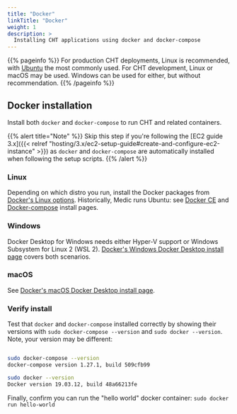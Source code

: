```yaml
---
title: "Docker"
linkTitle: "Docker"
weight: 1
description: >
  Installing CHT applications using docker and docker-compose
---
```


{{% pageinfo %}}
For production CHT deployments, Linux is recommended, with [Ubuntu](https://ubuntu.com/server) the most commonly used. For CHT development, Linux or macOS may be used. Windows can be used for either, but without recommendation.
{{% /pageinfo %}}

## Docker installation

Install both `docker` and `docker-compose` to run CHT and related containers.

{{% alert title="Note" %}}
Skip this step if you're following the [EC2 guide 3.x]({{< relref "hosting/3.x/ec2-setup-guide#create-and-configure-ec2-instance" >}}) as `docker` and `docker-compose` are automatically installed when following the setup scripts.
{{% /alert %}}

### Linux

Depending on which distro you run, install the Docker packages from [Docker's Linux options](https://docs.docker.com/engine/install/#server). Historically, Medic runs Ubuntu: see [Docker CE](https://docs.docker.com/engine/install/ubuntu/) and [Docker-compose](https://docs.docker.com/compose/install/) install pages.

### Windows

Docker Desktop for Windows needs either Hyper-V support or Windows Subsystem for Linux 2 (WSL 2). [Docker's Windows Docker Desktop install page](https://docs.docker.com/docker-for-windows/install/) covers both scenarios.

### macOS

See [Docker's macOS Docker Desktop install page](https://docs.docker.com/docker-for-mac/install/).

### Verify install

Test that `docker` and `docker-compose` installed correctly by showing their versions with `sudo docker-compose --version` and `sudo docker --version`. Note, your version may be different:

```bash

sudo docker-compose --version
docker-compose version 1.27.1, build 509cfb99

sudo docker --version
Docker version 19.03.12, build 48a66213fe
```

Finally, confirm you can run the "hello world" docker container: `sudo docker run hello-world`
